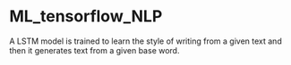 # ML_tensorflow_NLP
A LSTM model is trained to learn the style of writing from a given text and then it generates text from a given base word.
